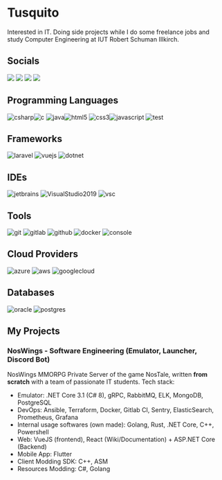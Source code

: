 # Tusquito
Interested in IT. Doing side projects while I do some freelance jobs and study Computer Engineering at IUT Robert Schuman Illkirch.
## Socials
[![](https://img.shields.io/badge/-@Tusquito-%23232729?style=flat-square&logo=github)](https://github.com/Tusquito)
[![](https://img.shields.io/badge/-@Tusquito-orange?style=flat-square&logo=gitlab)](https://gitlab.com/Tusquito)
[![](https://img.shields.io/badge/-Tuskk%239802-%232c2f33?style=flat-square&logo=discord)]()
[![](https://img.shields.io/badge/-@TuskKB9-%231dcaff?style=flat-square&logo=twitter)]()
## Programming Languages
![csharp](https://img.icons8.com/color/100/000000/c-sharp-logo.png)![c](https://img.icons8.com/color/96/000000/c-programming.png)
![java](https://img.icons8.com/color/96/000000/java-coffee-cup-logo.png)![html5](https://img.icons8.com/color/96/000000/html-5.png)
![css3](https://img.icons8.com/color/96/000000/css3.png)![javascript](https://img.icons8.com/color/96/000000/javascript.png)
![test](https://img.icons8.com/dusk/100/000000/php-logo.png)
## Frameworks
![laravel](https://i.imgur.com/vLDC4eT.png)
![vuejs](https://img.icons8.com/color/96/000000/vue-js.png)
![dotnet](https://i.imgur.com/mhPS52E.jpg)
## IDEs
![jetbrains](https://i.imgur.com/iXkn3kg.png)
![VisualStudio2019](https://img.icons8.com/color/96/000000/visual-studio-2019.png)
![vsc](https://img.icons8.com/fluent/96/000000/visual-studio-code-2019.png)
## Tools
![git](https://img.icons8.com/color/96/000000/git.png)
![gitlab](https://img.icons8.com/color/96/000000/gitlab.png)
![github](https://img.icons8.com/fluent/96/000000/github.png)
![docker](https://img.icons8.com/color/96/000000/docker.png)
![console](https://img.icons8.com/fluent/96/000000/console.png)
## Cloud Providers
![azure](https://img.icons8.com/color/96/000000/azure-1.png)
![aws](https://img.icons8.com/color/96/000000/amazon-web-services.png)
![googlecloud](https://img.icons8.com/fluent/96/000000/google-cloud.png)
## Databases
![oracle](https://img.icons8.com/color/96/000000/oracle-logo.png)
![postgres](https://img.icons8.com/color/96/000000/postgreesql.png)
## My Projects

### NosWings - Software Engineering (Emulator, Launcher, Discord Bot)
NosWings MMORPG Private Server of the game NosTale, written **from scratch** with a team of passionate IT students.
Tech stack: 
- Emulator: .NET Core 3.1 (C# 8), gRPC, RabbitMQ, ELK, MongoDB, PostgreSQL
- DevOps: Ansible, Terraform, Docker, Gitlab CI, Sentry, ElasticSearch, Prometheus, Grafana
- Internal usage softwares (own made): Golang, Rust, .NET Core, C++, Powershell
- Web: VueJS (frontend), React (Wiki/Documentation) + ASP.NET Core (Backend)
- Mobile App: Flutter
- Client Modding SDK: C++, ASM
- Resources Modding: C#, Golang
